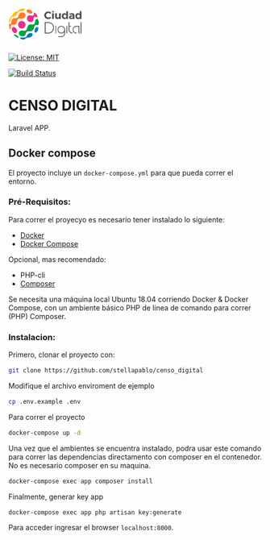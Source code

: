 #  <img src="/src/logo.png" width="150">

[![License: MIT](https://img.shields.io/badge/License-MIT-yellow.svg)](https://opensource.org/licenses/MIT)

[![Build Status](https://img.shields.io/travis/aschmelyun/cleaver/master.svg?style=flat-square)](https://travis-ci.org/aschmelyun/cleaver)


# CENSO DIGITAL

Laravel APP.


## Docker compose

El proyecto incluye un `docker-compose.yml` para que pueda correr el entorno.


### Pré-Requisitos:

Para correr el proyecyo es necesario tener instalado lo siguiente:

- [Docker](https://www.digitalocean.com/community/tutorials/how-to-install-and-use-docker-on-ubuntu-20-04)
- [Docker Compose](https://www.digitalocean.com/community/tutorials/how-to-install-and-use-docker-compose-on-ubuntu-20-04)

Opcional, mas recomendado:

- PHP-cli
- [Composer](https://www.digitalocean.com/community/tutorials/how-to-install-and-use-composer-on-ubuntu-20-04)

Se necesita una máquina local Ubuntu 18.04 corriendo Docker & Docker Compose, con un ambiente básico PHP de linea de comando para correr (PHP) Composer.

### Instalacion:

Primero, clonar el proyecto con:

```bash
git clone https://github.com/stellapablo/censo_digital
```

Modifique el archivo enviroment de ejemplo

```bash
cp .env.example .env
```

Para correr el proyecto

```bash
docker-compose up -d
```

Una vez que el ambientes se encuentra instalado, podra usar este comando para correr las dependencias
directamento con composer en el contenedor. No es necesario composer en su maquina.

```bash
docker-compose exec app composer install
```

Finalmente, generar key app

```bash
docker-compose exec app php artisan key:generate
```

Para acceder ingresar el browser `localhost:8000`.

